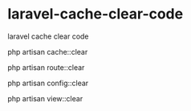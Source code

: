 # laravel-cache-clear-code
laravel cache clear code


php artisan cache::clear

php artisan route::clear

php artisan config::clear

php artisan view::clear
